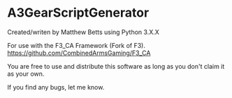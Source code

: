 # A3GearScriptGenerator

Created/writen by Matthew Betts using Python 3.X.X

For use with the F3_CA Framework (Fork of F3).
https://github.com/CombinedArmsGaming/F3_CA

You are free to use and distribute this software as long as you don't claim it as your own.

If you find any bugs, let me know.